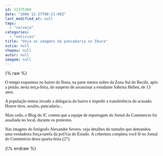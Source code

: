 ```yaml
---
id: 12375369
date: "2006-12-27T00:21:00Z"
last_modified_at: null
tags:
  - "cerveja"
categories:
  - "noticias"
title: "Veja as imagens da pancadaria no Ibura"
sutia: null
chapeu: null
autor: null
imagem: null
---
```

{\% raw %}
<p><P><FONT face=Verdana>O tempo esquentou no bairro do Ibura, na parte menos nobre da Zona Sul do Recife, após a prisão, nesta terça-feira,&nbsp;do suspeito de assassinar a estudante Sabrina Hellen, de 13 anos.</FONT></P></p>
<p><P><FONT face=Verdana>A população tentou invadir a delegacia do bairro e impedir a transferência do acusado. Houve tiros, assalto, pancadaria...</FONT></P></p>
<p><P><FONT face=Verdana>Mais cedo, o Blog do JC contou que a equipe de reportagem do Jornal do Commercio&nbsp;foi assaltada no local, durante os protestos. </FONT></P></p>
<p><P><FONT face=Verdana>Nas imagens do fotógrafo Alexandre Severo, veja detalhes do tumulto que demandou uma verdadeira força-tarefa da&nbsp;pol?cia do Estado.&nbsp;A cobertura completa você lê no Jornal do Commercio desta quarta-feira (27).</FONT></P> </p>
{\% endraw %}
